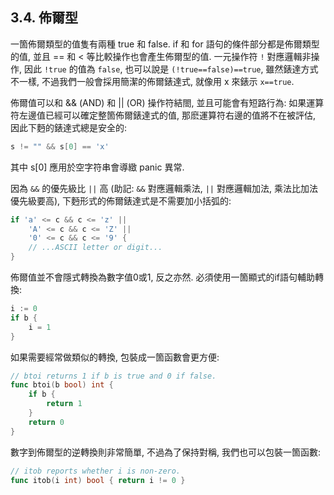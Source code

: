 ## 3.4. 佈爾型


一箇佈爾類型的值隻有兩種 true 和 false. if 和 for 語句的條件部分都是佈爾類型的值, 並且 == 和 < 等比較操作也會產生佈爾型的值. 一元操作符 `!` 對應邏輯非操作, 因此 `!true` 的值為 `false`, 也可以說是 `(!true==false)==true`, 雖然錶達方式不一樣, 不過我們一般會採用簡潔的佈爾錶達式, 就像用 x 來錶示 `x==true`.

佈爾值可以和 && (AND) 和 || (OR) 操作符結閤, 並且可能會有短路行為: 如果運算符左邊值已經可以確定整箇佈爾錶達式的值, 那麽運算符右邊的值將不在被評估, 因此下麪的錶達式總是安全的:

```Go
s != "" && s[0] == 'x'
```

其中 s[0] 應用於空字符串會導緻 panic 異常.

因為 `&&` 的優先級比 `||` 高 (助記: `&&` 對應邏輯乘法, `||` 對應邏輯加法, 乘法比加法優先級要高), 下麪形式的佈爾錶達式是不需要加小括弧的:

```Go
if 'a' <= c && c <= 'z' ||
	'A' <= c && c <= 'Z' ||
	'0' <= c && c <= '9' {
	// ...ASCII letter or digit...
}
```

佈爾值並不會隱式轉換為數字值0或1, 反之亦然. 必須使用一箇顯式的if語句輔助轉換:

```Go
i := 0
if b {
	i = 1
}
```

如果需要經常做類似的轉換, 包裝成一箇函數會更方便:

```Go
// btoi returns 1 if b is true and 0 if false.
func btoi(b bool) int {
	if b {
		return 1
	}
	return 0
}
```

數字到佈爾型的逆轉換則非常簡單, 不過為了保持對稱, 我們也可以包裝一箇函數:

```Go
// itob reports whether i is non-zero.
func itob(i int) bool { return i != 0 }
```



